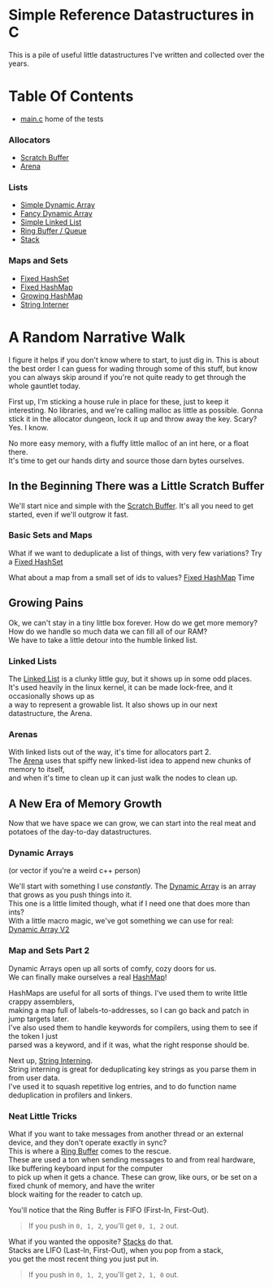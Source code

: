 # Simple Reference Datastructures in C

This is a pile of useful little datastructures I've written and collected over the years.

# Table Of Contents
- [main.c](main.c) home of the tests

### Allocators
- [Scratch Buffer](allocators/scratch.h)
- [Arena](allocators/arena.h)

### Lists
- [Simple Dynamic Array](lists/simple_dynarray.h)
- [Fancy Dynamic Array](lists/dynarray.h)
- [Simple Linked List](lists/simple_linked_list.h)
- [Ring Buffer / Queue](lists/ring_buffer.h)
- [Stack](lists/stack.h)

### Maps and Sets
- [Fixed HashSet](maps/fixed_set.h)
- [Fixed HashMap](maps/fixed_map.h)
- [Growing HashMap](maps/growing_map.h)
- [String Interner](maps/intern.h)

# A Random Narrative Walk

I figure it helps if you don't know where to start, to just dig in. This is about the
best order I can guess for wading through some of this stuff, but know you can always
skip around if you're not quite ready to get through the whole gauntlet today.

First up, I'm sticking a house rule in place for these, just to keep it interesting.
No libraries, and we're calling malloc as little as possible.
Gonna stick it in the allocator dungeon, lock it up and throw away the key. Scary? Yes. I know. 
 
No more easy memory, with a fluffy little malloc of an int here, or a float there.  
It's time to get our hands dirty and source those darn bytes ourselves.


## In the Beginning There was a Little Scratch Buffer

We'll start nice and simple with the [Scratch Buffer](allocators/scratch.h).
It's all you need to get started, even if we'll outgrow it fast.

### Basic Sets and Maps
What if we want to deduplicate a list of things, with very few variations?
Try a [Fixed HashSet](maps/fixed_set.h)

What about a map from a small set of ids to values?
[Fixed HashMap](maps/fixed_map.h) Time


## Growing Pains
Ok, we can't stay in a tiny little box forever. How do we get more memory?  
How do we handle so much data we can fill all of our RAM?  
We have to take a little detour into the humble linked list.  

### Linked Lists
The [Linked List](lists/simple_linked_list.h) is a clunky little guy, but it shows up in some odd places.  
It's used heavily in the linux kernel, it can be made lock-free, and it occasionally shows up as  
a way to represent a growable list. It also shows up in our next datastructure, the Arena.

### Arenas
With linked lists out of the way, it's time for allocators part 2.  
The [Arena](allocators/arena.h) uses that spiffy new linked-list idea to append new chunks of memory to itself,  
and when it's time to clean up it can just walk the nodes to clean up.


## A New Era of Memory Growth
Now that we have space we can grow, we can start into the real meat and potatoes of the day-to-day datastructures.

### Dynamic Arrays
(or vector if you're a weird c++ person)

We'll start with something I use *constantly*.
The [Dynamic Array](lists/simple_dynarray.h) is an array that grows as you push things into it.  
This one is a little limited though, what if I need one that does more than ints?  
With a little macro magic, we've got something we can use for real: [Dynamic Array V2](lists/dynarray.h)

### Map and Sets Part 2

Dynamic Arrays open up all sorts of comfy, cozy doors for us.  
We can finally make ourselves a real [HashMap](maps/growing_map.h)!  

HashMaps are useful for all sorts of things. I've used them to write little crappy assemblers,  
making a map full of labels-to-addresses, so I can go back and patch in jump targets later.  
I've also used them to handle keywords for compilers, using them to see if the token I just  
parsed was a keyword, and if it was, what the right response should be.  

Next up, [String Interning](maps/intern.h).  
String interning is great for deduplicating key strings as you parse them in from user data.  
I've used it to squash repetitive log entries, and to do function name deduplication in profilers and linkers.

### Neat Little Tricks

What if you want to take messages from another thread or an external device, and they don't operate exactly in sync?  
This is where a [Ring Buffer](lists/ring_buffer.h) comes to the rescue.  
These are used a ton when sending messages to and from real hardware, like buffering keyboard input for the computer  
to pick up when it gets a chance. These can grow, like ours, or be set on a fixed chunk of memory, and have the writer  
block waiting for the reader to catch up.

You'll notice that the Ring Buffer is FIFO (First-In, First-Out).  
> If you push in `0, 1, 2`, you'll get `0, 1, 2` out.

What if you wanted the opposite? [Stacks](lists/stack.h) do that.  
Stacks are LIFO (Last-In, First-Out), when you pop from a stack,  
you get the most recent thing you just put in.  
> If you push in `0, 1, 2`, you'll get `2, 1, 0` out.
